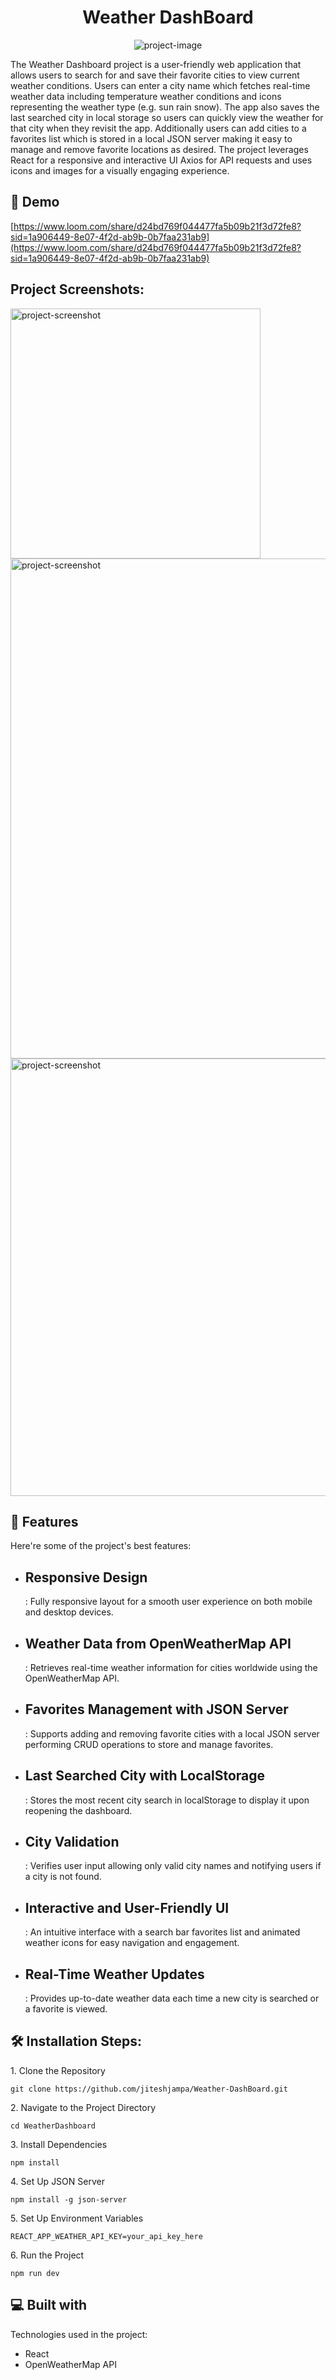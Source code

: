 <h1 align="center" id="title">Weather DashBoard</h1>

<p align="center"><img src="https://socialify.git.ci/jiteshjampa/Weather-DashBoard/image?language=1&amp;name=1&amp;owner=1&amp;pattern=Solid&amp;theme=Dark" alt="project-image"></p>

<p id="description">The Weather Dashboard project is a user-friendly web application that allows users to search for and save their favorite cities to view current weather conditions. Users can enter a city name which fetches real-time weather data including temperature weather conditions and icons representing the weather type (e.g. sun rain snow). The app also saves the last searched city in local storage so users can quickly view the weather for that city when they revisit the app. Additionally users can add cities to a favorites list which is stored in a local JSON server making it easy to manage and remove favorite locations as desired. The project leverages React for a responsive and interactive UI Axios for API requests and uses icons and images for a visually engaging experience.</p>

<h2>🚀 Demo</h2>

[https://www.loom.com/share/d24bd769f044477fa5b09b21f3d72fe8?sid=1a906449-8e07-4f2d-ab9b-0b7faa231ab9](https://www.loom.com/share/d24bd769f044477fa5b09b21f3d72fe8?sid=1a906449-8e07-4f2d-ab9b-0b7faa231ab9)

<h2>Project Screenshots:</h2>

<img src="https://snipboard.io/17zJZm.jpg" alt="project-screenshot" width="400" height="400/">

<img src="https://snipboard.io/STDldo.jpg" alt="project-screenshot" width="800" height="800/">

<img src="https://snipboard.io/rxvq10.jpg" alt="project-screenshot" width="700" height="700/">

  
  
<h2>🧐 Features</h2>

Here're some of the project's best features:

*   <h2>Responsive Design</h2>: Fully responsive layout for a smooth user experience on both mobile and desktop devices.
*   <h2>Weather Data from OpenWeatherMap API</h2>: Retrieves real-time weather information for cities worldwide using the OpenWeatherMap API.
*   <h2>Favorites Management with JSON Server</h2>: Supports adding and removing favorite cities with a local JSON server performing CRUD operations to store and manage favorites.
*    <h2>Last Searched City with LocalStorage</h2>: Stores the most recent city search in localStorage to display it upon reopening the dashboard.
*   <h2> City Validation</h2>: Verifies user input allowing only valid city names and notifying users if a city is not found.
*    <h2>Interactive and User-Friendly UI</h2>: An intuitive interface with a search bar favorites list and animated weather icons for easy navigation and engagement.
*   <h2> Real-Time Weather Updates</h2>: Provides up-to-date weather data each time a new city is searched or a favorite is viewed.

<h2>🛠️ Installation Steps:</h2>

<p>1. Clone the Repository</p>

```
git clone https://github.com/jiteshjampa/Weather-DashBoard.git
```

<p>2. Navigate to the Project Directory</p>

```
cd WeatherDashboard
```

<p>3. Install Dependencies</p>

```
npm install
```

<p>4. Set Up JSON Server</p>

```
npm install -g json-server
```

<p>5. Set Up Environment Variables</p>

```
REACT_APP_WEATHER_API_KEY=your_api_key_here
```

<p>6. Run the Project</p>

```
npm run dev
```

  
  
<h2>💻 Built with</h2>

Technologies used in the project:

*   React
*   OpenWeatherMap API
